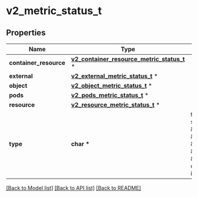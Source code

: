 # v2_metric_status_t

## Properties
Name | Type | Description | Notes
------------ | ------------- | ------------- | -------------
**container_resource** | [**v2_container_resource_metric_status_t**](v2_container_resource_metric_status.md) \* |  | [optional] 
**external** | [**v2_external_metric_status_t**](v2_external_metric_status.md) \* |  | [optional] 
**object** | [**v2_object_metric_status_t**](v2_object_metric_status.md) \* |  | [optional] 
**pods** | [**v2_pods_metric_status_t**](v2_pods_metric_status.md) \* |  | [optional] 
**resource** | [**v2_resource_metric_status_t**](v2_resource_metric_status.md) \* |  | [optional] 
**type** | **char \*** | type is the type of metric source.  It will be one of \&quot;ContainerResource\&quot;, \&quot;External\&quot;, \&quot;Object\&quot;, \&quot;Pods\&quot; or \&quot;Resource\&quot;, each corresponds to a matching field in the object. | 

[[Back to Model list]](../README.md#documentation-for-models) [[Back to API list]](../README.md#documentation-for-api-endpoints) [[Back to README]](../README.md)


